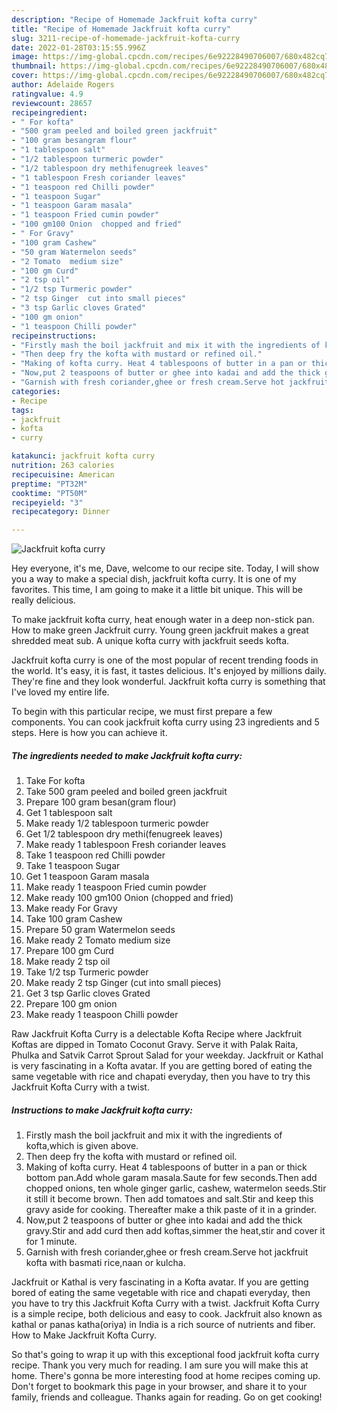 ```yaml
---
description: "Recipe of Homemade Jackfruit kofta curry"
title: "Recipe of Homemade Jackfruit kofta curry"
slug: 3211-recipe-of-homemade-jackfruit-kofta-curry
date: 2022-01-28T03:15:55.996Z
image: https://img-global.cpcdn.com/recipes/6e92228490706007/680x482cq70/jackfruit-kofta-curry-recipe-main-photo.jpg
thumbnail: https://img-global.cpcdn.com/recipes/6e92228490706007/680x482cq70/jackfruit-kofta-curry-recipe-main-photo.jpg
cover: https://img-global.cpcdn.com/recipes/6e92228490706007/680x482cq70/jackfruit-kofta-curry-recipe-main-photo.jpg
author: Adelaide Rogers
ratingvalue: 4.9
reviewcount: 28657
recipeingredient:
- " For kofta"
- "500 gram peeled and boiled green jackfruit"
- "100 gram besangram flour"
- "1 tablespoon salt"
- "1/2 tablespoon turmeric powder"
- "1/2 tablespoon dry methifenugreek leaves"
- "1 tablespoon Fresh coriander leaves"
- "1 teaspoon red Chilli powder"
- "1 teaspoon Sugar"
- "1 teaspoon Garam masala"
- "1 teaspoon Fried cumin powder"
- "100 gm100 Onion  chopped and fried"
- " For Gravy"
- "100 gram Cashew"
- "50 gram Watermelon seeds"
- "2 Tomato  medium size"
- "100 gm Curd"
- "2 tsp oil"
- "1/2 tsp Turmeric powder"
- "2 tsp Ginger  cut into small pieces"
- "3 tsp Garlic cloves Grated"
- "100 gm onion"
- "1 teaspoon Chilli powder"
recipeinstructions:
- "Firstly mash the boil jackfruit and mix it with the ingredients of kofta,which is given above."
- "Then deep fry the kofta with mustard or refined oil."
- "Making of kofta curry. Heat 4 tablespoons of butter in a pan or thick bottom pan.Add whole garam masala.Saute for few seconds.Then add chopped onions, ten whole ginger garlic, cashew, watermelon seeds.Stir it still it become brown. Then add tomatoes and salt.Stir and keep this gravy aside for cooking. Thereafter make a thik paste of it in a grinder."
- "Now,put 2 teaspoons of butter or ghee into kadai and add the thick gravy.Stir and add curd then add koftas,simmer the heat,stir and cover it for 1 minute."
- "Garnish with fresh coriander,ghee or fresh cream.Serve hot jackfruit kofta with basmati rice,naan or kulcha."
categories:
- Recipe
tags:
- jackfruit
- kofta
- curry

katakunci: jackfruit kofta curry 
nutrition: 263 calories
recipecuisine: American
preptime: "PT32M"
cooktime: "PT50M"
recipeyield: "3"
recipecategory: Dinner

---
```



![Jackfruit kofta curry](https://img-global.cpcdn.com/recipes/6e92228490706007/680x482cq70/jackfruit-kofta-curry-recipe-main-photo.jpg)

Hey everyone, it's me, Dave, welcome to our recipe site. Today, I will show you a way to make a special dish, jackfruit kofta curry. It is one of my favorites. This time, I am going to make it a little bit unique. This will be really delicious.

To make jackfruit kofta curry, heat enough water in a deep non-stick pan. How to make green Jackfruit curry. Young green jackfruit makes a great shredded meat sub. A unique kofta curry with jackfruit seeds kofta.

Jackfruit kofta curry is one of the most popular of recent trending foods in the world. It's easy, it is fast, it tastes delicious. It's enjoyed by millions daily. They're fine and they look wonderful. Jackfruit kofta curry is something that I've loved my entire life.


To begin with this particular recipe, we must first prepare a few components. You can cook jackfruit kofta curry using 23 ingredients and 5 steps. Here is how you can achieve it.

<!--inarticleads1-->

##### The ingredients needed to make Jackfruit kofta curry:

1. Take  For kofta
1. Take 500 gram peeled and boiled green jackfruit
1. Prepare 100 gram besan(gram flour)
1. Get 1 tablespoon salt
1. Make ready 1/2 tablespoon turmeric powder
1. Get 1/2 tablespoon dry methi(fenugreek leaves)
1. Make ready 1 tablespoon Fresh coriander leaves
1. Take 1 teaspoon red Chilli powder
1. Take 1 teaspoon Sugar
1. Get 1 teaspoon Garam masala
1. Make ready 1 teaspoon Fried cumin powder
1. Make ready 100 gm100 Onion  (chopped and fried)
1. Make ready  For Gravy
1. Take 100 gram Cashew
1. Prepare 50 gram Watermelon seeds
1. Make ready 2 Tomato  medium size
1. Prepare 100 gm Curd
1. Make ready 2 tsp oil
1. Take 1/2 tsp Turmeric powder
1. Make ready 2 tsp Ginger  (cut into small pieces)
1. Get 3 tsp Garlic cloves Grated
1. Prepare 100 gm onion
1. Make ready 1 teaspoon Chilli powder


Raw Jackfruit Kofta Curry is a delectable Kofta Recipe where Jackfruit Koftas are dipped in Tomato Coconut Gravy. Serve it with Palak Raita, Phulka and Satvik Carrot Sprout Salad for your weekday. Jackfruit or Kathal is very fascinating in a Kofta avatar. If you are getting bored of eating the same vegetable with rice and chapati everyday, then you have to try this Jackfruit Kofta Curry with a twist. 

<!--inarticleads2-->

##### Instructions to make Jackfruit kofta curry:

1. Firstly mash the boil jackfruit and mix it with the ingredients of kofta,which is given above.
1. Then deep fry the kofta with mustard or refined oil.
1. Making of kofta curry. Heat 4 tablespoons of butter in a pan or thick bottom pan.Add whole garam masala.Saute for few seconds.Then add chopped onions, ten whole ginger garlic, cashew, watermelon seeds.Stir it still it become brown. Then add tomatoes and salt.Stir and keep this gravy aside for cooking. Thereafter make a thik paste of it in a grinder.
1. Now,put 2 teaspoons of butter or ghee into kadai and add the thick gravy.Stir and add curd then add koftas,simmer the heat,stir and cover it for 1 minute.
1. Garnish with fresh coriander,ghee or fresh cream.Serve hot jackfruit kofta with basmati rice,naan or kulcha.


Jackfruit or Kathal is very fascinating in a Kofta avatar. If you are getting bored of eating the same vegetable with rice and chapati everyday, then you have to try this Jackfruit Kofta Curry with a twist. Jackfruit Kofta Curry is a simple recipe, both delicious and easy to cook. Jackfruit also known as kathal or panas katha(oriya) in India is a rich source of nutrients and fiber. How to Make Jackfruit Kofta Curry. 

So that's going to wrap it up with this exceptional food jackfruit kofta curry recipe. Thank you very much for reading. I am sure you will make this at home. There's gonna be more interesting food at home recipes coming up. Don't forget to bookmark this page in your browser, and share it to your family, friends and colleague. Thanks again for reading. Go on get cooking!
